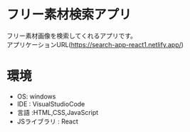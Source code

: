 # フリー素材検索アプリ
フリー素材画像を検索してくれるアプリです。<br>
アプリケーションURL(https://search-app-react1.netlify.app/)

# 環境
- OS: windows
- IDE : VisualStudioCode
- 言語 :HTML,CSS,JavaScript
- JSライブラリ : React
